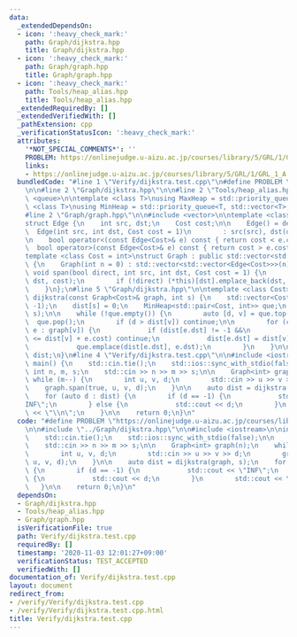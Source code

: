 ```yaml
---
data:
  _extendedDependsOn:
  - icon: ':heavy_check_mark:'
    path: Graph/dijkstra.hpp
    title: Graph/dijkstra.hpp
  - icon: ':heavy_check_mark:'
    path: Graph/graph.hpp
    title: Graph/graph.hpp
  - icon: ':heavy_check_mark:'
    path: Tools/heap_alias.hpp
    title: Tools/heap_alias.hpp
  _extendedRequiredBy: []
  _extendedVerifiedWith: []
  _pathExtension: cpp
  _verificationStatusIcon: ':heavy_check_mark:'
  attributes:
    '*NOT_SPECIAL_COMMENTS*': ''
    PROBLEM: https://onlinejudge.u-aizu.ac.jp/courses/library/5/GRL/1/GRL_1_A
    links:
    - https://onlinejudge.u-aizu.ac.jp/courses/library/5/GRL/1/GRL_1_A
  bundledCode: "#line 1 \"Verify/dijkstra.test.cpp\"\n#define PROBLEM \"https://onlinejudge.u-aizu.ac.jp/courses/library/5/GRL/1/GRL_1_A\"\
    \n\n#line 2 \"Graph/dijkstra.hpp\"\n\n#line 2 \"Tools/heap_alias.hpp\"\n\n#include\
    \ <queue>\n\ntemplate <class T>\nusing MaxHeap = std::priority_queue<T>;\ntemplate\
    \ <class T>\nusing MinHeap = std::priority_queue<T, std::vector<T>, std::greater<T>>;\n\
    #line 2 \"Graph/graph.hpp\"\n\n#include <vector>\n\ntemplate <class Cost = int>\n\
    struct Edge {\n    int src, dst;\n    Cost cost;\n\n    Edge() = default;\n  \
    \  Edge(int src, int dst, Cost cost = 1)\n        : src(src), dst(dst), cost(cost){};\n\
    \n    bool operator<(const Edge<Cost>& e) const { return cost < e.cost; }\n  \
    \  bool operator>(const Edge<Cost>& e) const { return cost > e.cost; }\n};\n\n\
    template <class Cost = int>\nstruct Graph : public std::vector<std::vector<Edge<Cost>>>\
    \ {\n    Graph(int n = 0) : std::vector<std::vector<Edge<Cost>>>(n) {}\n\n   \
    \ void span(bool direct, int src, int dst, Cost cost = 1) {\n        (*this)[src].emplace_back(src,\
    \ dst, cost);\n        if (!direct) (*this)[dst].emplace_back(dst, src, cost);\n\
    \    }\n};\n#line 5 \"Graph/dijkstra.hpp\"\n\ntemplate <class Cost>\nstd::vector<Cost>\
    \ dijkstra(const Graph<Cost>& graph, int s) {\n    std::vector<Cost> dist(graph.size(),\
    \ -1);\n    dist[s] = 0;\n    MinHeap<std::pair<Cost, int>> que;\n    que.emplace(0,\
    \ s);\n\n    while (!que.empty()) {\n        auto [d, v] = que.top();\n      \
    \  que.pop();\n        if (d > dist[v]) continue;\n\n        for (const auto&\
    \ e : graph[v]) {\n            if (dist[e.dst] != -1 &&\n                dist[e.dst]\
    \ <= dist[v] + e.cost) continue;\n            dist[e.dst] = dist[v] + e.cost;\n\
    \            que.emplace(dist[e.dst], e.dst);\n        }\n    }\n\n    return\
    \ dist;\n}\n#line 4 \"Verify/dijkstra.test.cpp\"\n\n#include <iostream>\n\nint\
    \ main() {\n    std::cin.tie();\n    std::ios::sync_with_stdio(false);\n\n   \
    \ int n, m, s;\n    std::cin >> n >> m >> s;\n\n    Graph<int> graph(n);\n   \
    \ while (m--) {\n        int u, v, d;\n        std::cin >> u >> v >> d;\n    \
    \    graph.span(true, u, v, d);\n    }\n\n    auto dist = dijkstra(graph, s);\n\
    \    for (auto d : dist) {\n        if (d == -1) {\n            std::cout << \"\
    INF\";\n        } else {\n            std::cout << d;\n        }\n        std::cout\
    \ << \"\\n\";\n    }\n\n    return 0;\n}\n"
  code: "#define PROBLEM \"https://onlinejudge.u-aizu.ac.jp/courses/library/5/GRL/1/GRL_1_A\"\
    \n\n#include \"../Graph/dijkstra.hpp\"\n\n#include <iostream>\n\nint main() {\n\
    \    std::cin.tie();\n    std::ios::sync_with_stdio(false);\n\n    int n, m, s;\n\
    \    std::cin >> n >> m >> s;\n\n    Graph<int> graph(n);\n    while (m--) {\n\
    \        int u, v, d;\n        std::cin >> u >> v >> d;\n        graph.span(true,\
    \ u, v, d);\n    }\n\n    auto dist = dijkstra(graph, s);\n    for (auto d : dist)\
    \ {\n        if (d == -1) {\n            std::cout << \"INF\";\n        } else\
    \ {\n            std::cout << d;\n        }\n        std::cout << \"\\n\";\n \
    \   }\n\n    return 0;\n}\n"
  dependsOn:
  - Graph/dijkstra.hpp
  - Tools/heap_alias.hpp
  - Graph/graph.hpp
  isVerificationFile: true
  path: Verify/dijkstra.test.cpp
  requiredBy: []
  timestamp: '2020-11-03 12:01:27+09:00'
  verificationStatus: TEST_ACCEPTED
  verifiedWith: []
documentation_of: Verify/dijkstra.test.cpp
layout: document
redirect_from:
- /verify/Verify/dijkstra.test.cpp
- /verify/Verify/dijkstra.test.cpp.html
title: Verify/dijkstra.test.cpp
---
```

